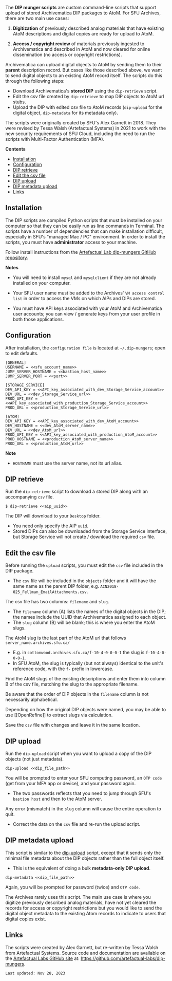 The **DIP munger scripts** are custom command-line scripts that support upload of stored Archivematica DIP packages to AtoM. For SFU Archives, there are two main use cases:

1. **Digitization** of previously described analog materials that have existing AtoM descriptions and digital copies are ready for upload to AtoM.

2. **Access / copyright review** of materials previously ingested to Archivematica and described in AtoM and now cleared for online dissemination (no access or copyright restrictions).

Archivematica can upload digital objects to AtoM by sending them to their **parent** description record. But cases like those described above, we want to send digital objects to an existing AtoM record itself. The scripts do this through the following steps:
- Download Archivematica's **stored DIP** using the `dip-retrieve` script.
- Edit the csv file created by `dip-retrieve` to map DIP objects to AtoM url stubs.
- Upload the DIP with edited csv file to AtoM records (`dip-upload` for the digital object, `dip-metadata` for its metadata only).

The scripts were originally created by SFU's Alex Garnett in 2018. They were revised by Tessa Walsh (Artefactual Systems) in 2021 to work with the new security requirements of SFU Cloud, including the need to run the scripts with Multi-Factor Authentication (MFA).

**Contents**
- [Installation](#installation)
- [Configuration](#configuration)
- [DIP retrieve](#dip-retrieve)
- [Edit the csv file](#edit-the-csv-file)
- [DIP upload](#dip-upload)
- [DIP metadata upload](#dip-metadata-upload)
- [Links](#links)

## Installation
The DIP scripts are compiled Python scripts that must be installed on your computer so that they can be easily run as line commands in Terminal. The scripts have a number of dependencies that can make installation difficult, especially in SFU's "managed Mac / PC" environment. In order to install the scripts, you must have **administrator** access to your machine.

Follow install instructions from the [Artefactual Lab dip-mungers GitHub repository](https://github.com/artefactual-labs/dip-mungers).

**Notes**
- You will need to install `mysql` and `mysqlclient` if they are not already installed on your computer.

- Your SFU user name must be added to the Archives' `VM access control list` in order to access the VMs on which AIPs and DIPs are stored.

- You must have API keys associated with your AtoM and Archivematica user accounts; you can view / generate keys from your user profile in both those applications.

## Configuration
After installation, the `configuration file` is located at `~/.dip-mungers`; open to edit defaults.

```
[GENERAL]
USERNAME = <<sfu_account_name>>
JUMP_SERVER_HOSTNAME = <<bastion_host_name>>
JUMP_SERVER_PORT = <<port>>

[STORAGE_SERVICE]
DEV_API_KEY = <<API_key_associated_with_dev_Storage_Service_account>>
DEV_URL = <<dev_Storage_Service_url>>
PROD_API_KEY = <<API_key_associated_with_production_Storage_Service_account>>
PROD_URL = <<production_Storage_Service_url>>

[ATOM]
DEV_API_KEY = <<API_key_associated_with_dev_AtoM_account>>
DEV_HOSTNAME = <<dev_AtoM_server_name>>
DEV_URL = <<dev_AtoM_url>>
PROD_API_KEY = <<API_key_associated_with_production_AtoM_account>>
PROD_HOSTNAME = <<production_AtoM_server_name>>
PROD_URL = <<production_AtoM_url>>
```

**Note**
- `HOSTNAME` must use the server name, not its url alias.

## DIP retrieve
Run the `dip-retrieve` script to download a stored DIP along with an accompanying `csv` file.

```
$ dip-retrieve <<aip_uuid>>

```

The DIP will download to your `Desktop` folder.
- You need only specify the AIP `uuid`.
- Stored DIPs can also be downloaded from the Storage Service interface, but Storage Service will not create / download the required `csv` file.

## Edit the csv file
Before running the `upload` scripts, you must edit the `csv` file included in the DIP package.
- The `csv` file will be included in the `objects` folder and it will have the same name as the parent DIP folder, e.g. `ACN2018-025_Fellman_EmailAttachments.csv`.

The csv file has two columns: `filename` and `slug`.
- The `filename` column (A) lists the names of the digital objects in the DIP; the names include the UUID that Archivematica assigned to each object.
- The `slug` column (B) will be blank; this is where you enter the AtoM slugs.

The AtoM slug is the last part of the AtoM url that follows `server_name.archives.sfu.ca/`
- E.g. in `cottonwood.archives.sfu.ca/f-10-4-0-0-0-1` the slug is `f-10-4-0-0-0-1`.
- In SFU AtoM, the slug is typically (but not always) identical to the unit's reference code, with the `f-` prefix in lowercase.

Find the AtoM slugs of the existing descriptions and enter them into column B of the csv file, matching the slug to the appropriate filename.

Be aware that the order of DIP objects in the `filename` column is not necessarily alphabetical.

Depending on how the original DIP objects were named, you may be able to use [[OpenRefine]] to extract slugs via calculation.

Save the `csv` file with changes and leave it in the same location.

## DIP upload
Run the `dip-upload` script when you want to upload a copy of the DIP objects (not just metadata).

```
dip-upload <<dip_file_path>>
```

You will be prompted to enter your SFU computing password, an `OTP code` (get from your MFA app or device), and your password again.
- The two passwords reflects that you need to jump through SFU's `bastion host` and then to the AtoM server.

Any error (mismatch) in the `slug` column will cause the entire operation to quit.
- Correct the data on the `csv` file and re-run the upload script.

## DIP metadata upload
This script is similar to the [dip-upload](#dip-upload) script, except that it sends only the minimal file metadata about the DIP objects rather than the full object itself.
- This is the equivalent of doing a bulk **metadata-only DIP upload**.

```
dip-metadata <<dip_file_path>>
```

Again, you will be prompted for password (twice) and `OTP code`.

The Archives rarely uses this script. The main use case is where you digitize previously described analog materials, have not yet cleared the records for access or copyright restrictions but you would like to send the digital object metadata to the existing Atom records to indicate to users that digital copies exist.

## Links
The scripts were created by Alex Garnett, but re-written by Tessa Walsh from Artefactual Systems. Source code and documentation are available on the [Artefactual Labs GitHub site](https://github.com/artefactual-labs) at: https://github.com/artefactual-labs/dip-mungers.

```
Last updated: Nov 28, 2023
```

